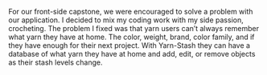 For our front-side capstone, we were encouraged to solve a problem with our application. I decided to mix my coding work with my side passion, crocheting. The problem I fixed was that yarn users can’t always remember what yarn they have at home. The color, weight, brand, color family, and if they have enough for their next project. With Yarn-Stash they can have a database of what yarn they have at home and add, edit, or remove objects as their stash levels change. 
